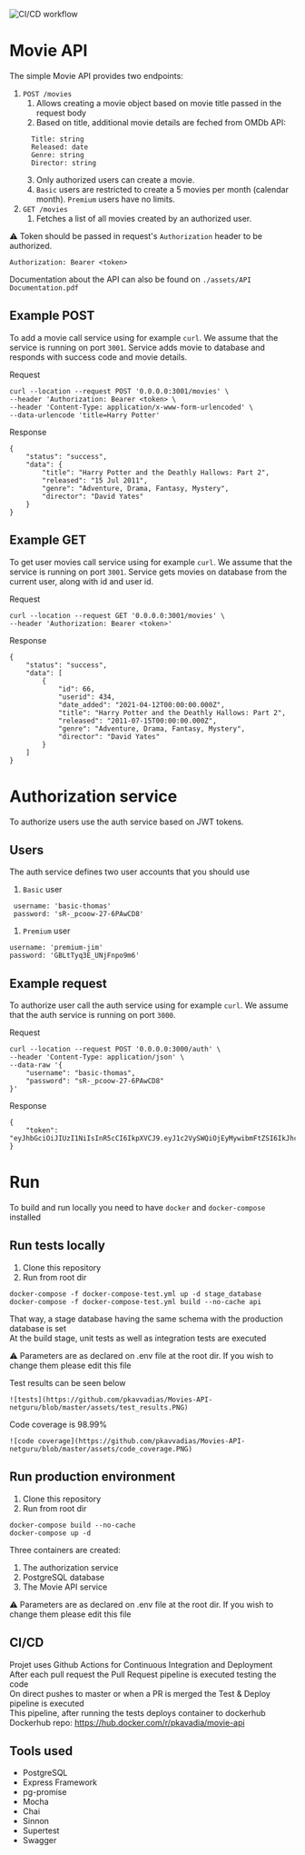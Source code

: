 ![CI/CD workflow](https://github.com/pkavvadias/Movies-API-netguru/actions/workflows/main.yml/badge.svg)
# Movie API

The simple Movie API provides two endpoints:

1. `POST /movies`
   1. Allows creating a movie object based on movie title passed in the request body
   2. Based on title, additional movie details are feched from OMDb API:
   ```
     Title: string
     Released: date
     Genre: string
     Director: string
   ```
   3. Only authorized users can create a movie.
   4. `Basic` users are restricted to create a 5 movies per month (calendar
      month). `Premium` users have no limits.
1. `GET /movies`
   1. Fetches a list of all movies created by an authorized user.

⚠️ Token should be passed in request's `Authorization` header to be authorized.

```
Authorization: Bearer <token>
```
Documentation about the API can also be found on `./assets/API Documentation.pdf`
## Example POST 

To add a movie call service using for example `curl`. We assume
that the service is running on port `3001`. Service adds movie to database
and responds with success code and movie details.  

Request

```
curl --location --request POST '0.0.0.0:3001/movies' \
--header 'Authorization: Bearer <token> \
--header 'Content-Type: application/x-www-form-urlencoded' \
--data-urlencode 'title=Harry Potter'

```

Response

```
{
    "status": "success",
    "data": {
        "title": "Harry Potter and the Deathly Hallows: Part 2",
        "released": "15 Jul 2011",
        "genre": "Adventure, Drama, Fantasy, Mystery",
        "director": "David Yates"
    }
}
```

## Example GET 

To get user movies call service using for example `curl`. We assume
that the service is running on port `3001`. Service gets movies on
database from the current user, along with id and user id.  

Request

```
curl --location --request GET '0.0.0.0:3001/movies' \
--header 'Authorization: Bearer <token>'

```

Response

```
{
    "status": "success",
    "data": [
        {
            "id": 66,
            "userid": 434,
            "date_added": "2021-04-12T00:00:00.000Z",
            "title": "Harry Potter and the Deathly Hallows: Part 2",
            "released": "2011-07-15T00:00:00.000Z",
            "genre": "Adventure, Drama, Fantasy, Mystery",
            "director": "David Yates"
        }
    ]
}
```
# Authorization service

To authorize users use the auth service based on JWT tokens.  
## Users

The auth service defines two user accounts that you should use  

1. `Basic` user

```
 username: 'basic-thomas'
 password: 'sR-_pcoow-27-6PAwCD8'
```

1. `Premium` user

```
username: 'premium-jim'
password: 'GBLtTyq3E_UNjFnpo9m6'
```
## Example request

To authorize user call the auth service using for example `curl`. We assume
that the auth service is running on port `3000`.  

Request

```
curl --location --request POST '0.0.0.0:3000/auth' \
--header 'Content-Type: application/json' \
--data-raw '{
    "username": "basic-thomas",
    "password": "sR-_pcoow-27-6PAwCD8"
}'
```

Response

```
{
    "token": "eyJhbGciOiJIUzI1NiIsInR5cCI6IkpXVCJ9.eyJ1c2VySWQiOjEyMywibmFtZSI6IkJhc2ljIFRob21hcyIsInJvbGUiOiJiYXNpYyIsImlhdCI6MTYxODIxODU1NiwiZXhwIjoxNjE4MjIwMzU2LCJpc3MiOiJodHRwczovL3d3dy5uZXRndXJ1LmNvbS8iLCJzdWIiOiIxMjMifQ.aHn18NijgXhvEqYxHXmvnqj2ONNB82KWcCGK_IX2Mqw"
}
```
# Run 
To build and run locally you need to have `docker` and `docker-compose` installed  

## Run tests locally 
1. Clone this repository   
2. Run from root dir  

```
docker-compose -f docker-compose-test.yml up -d stage_database  
docker-compose -f docker-compose-test.yml build --no-cache api  
```
That way, a stage database having the same schema with the production database is set  
At the build stage, unit tests as well as integration tests are executed  

⚠️ Parameters are as declared on .env file at the root dir. If you wish to change them please edit this file
    
Test results can be seen below   
```    
![tests](https://github.com/pkavvadias/Movies-API-netguru/blob/master/assets/test_results.PNG)  
```  
  
Code coverage is 98.99%  
  
```     
![code coverage](https://github.com/pkavvadias/Movies-API-netguru/blob/master/assets/code_coverage.PNG)
```

## Run production environment
1. Clone this repository  
2. Run from root dir  

```
docker-compose build --no-cache  
docker-compose up -d  
```
Three containers are created:  
1. The authorization service
2. PostgreSQL database
3. The Movie API service

⚠️ Parameters are as declared on .env file at the root dir. If you wish to change them please edit this file  

## CI/CD
Projet uses Github Actions for Continuous Integration and Deployment    
After each pull request the Pull Request pipeline is executed testing the code  
On direct pushes to master or when a PR is merged the Test & Deploy pipeline is executed  
This pipeline, after running the tests deploys container to dockerhub  
Dockerhub repo: https://hub.docker.com/r/pkavadia/movie-api 

## Tools used

- PostgreSQL
- Express Framework
- pg-promise
- Mocha
- Chai
- Sinnon
- Supertest
- Swagger

